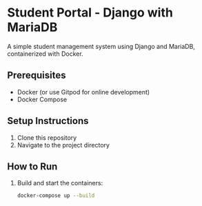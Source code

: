 # Student Portal - Django with MariaDB

A simple student management system using Django and MariaDB, containerized with Docker.

## Prerequisites

- Docker (or use Gitpod for online development)
- Docker Compose

## Setup Instructions

1. Clone this repository
2. Navigate to the project directory

## How to Run

1. Build and start the containers:
   ```bash
   docker-compose up --build
   ```

